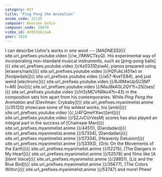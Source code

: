 ```yaml
---
category: OST
title: "Ping Pong the Animation"
anime_code: 22135
composer: Kensuke Ushio
composer_code: 34079
video_id: 4z0331DziwA
year: 2014
---
```

I can describe Ushio's works in one word --- [MADNESS]({{ site.url_prefixes.youtube.video }}/w_I1MWCTkyQ). His experimental way of incorporating non-standard musical instruments, such as 
[ping-pong balls]({{ site.url_prefixes.youtube.video }}/4z0331DziwA), 
pianos prepared using [erasers/nails]({{ site.url_prefixes.youtube.video }}/H2FukLl451w) or [footpedals]({{ site.url_prefixes.youtube.video }}/a57-KveTE84), and just weird [electronic]({{ site.url_prefixes.youtube.video }}/8J6MwUpSU3M?t=46) [noi]({{ site.url_prefixes.youtube.video }}/MaJ8k4GL2QY?t=25)[ses]({{ site.url_prefixes.youtube.video }}/H3zMCVNRko4?t=43) in the composition sets him apart from his contemporaries. While _Ping Pong the Animation_ and [Devilman: Crybaby]({{ site.url_prefixes.myanimelist.anime }}/35120) showcase some of his wildest works, his [ambi]({{ site.url_prefixes.youtube.video }}/_U4FQmeYXwc)[ent]({{ site.url_prefixes.youtube.video }}/SZJvCUrVesM) scores has also played an integral part in the success of [Chainsaw Man]({{ site.url_prefixes.myanimelist.anime }}/44511), [Dandadan]({{ site.url_prefixes.myanimelist.anime }}/57334), [Dandadan]({{ site.url_prefixes.myanimelist.anime }}/57334), [Heavenly Delusion]({{ site.url_prefixes.myanimelist.anime }}/53393), [Orb: On the Movements of the Earth]({{ site.url_prefixes.myanimelist.anime }}/52215), [The Dangers in My Heart]({{ site.url_prefixes.myanimelist.anime }}/52578) and films like [A Silent Voice]({{ site.url_prefixes.myanimelist.anime }}/28851), [Liz and the Blue Bird]({{ site.url_prefixes.myanimelist.anime }}/35677), [The Colors Within]({{ site.url_prefixes.myanimelist.anime }}/53747) and more! Phew!